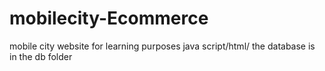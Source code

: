 # mobilecity-Ecommerce
mobile city website for learning purposes 
java script/html/
the database is in the db folder
